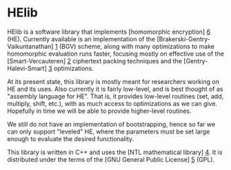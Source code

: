 HElib
=====

HElib is a software library that implements [homomorphic encryption] [6] (HE). Currently available is an implementation of the [Brakerski-Gentry-Vaikuntanathan] [1] (BGV) scheme, along with many optimizations to make homomorphic evaluation runs faster, focusing mostly on effective use of the [Smart-Vercauteren] [2] ciphertext packing techniques and the [Gentry-Halevi-Smart] [3] optimizations.

At its present state, this library is mostly meant for researchers working on HE and its uses. Also currently it is fairly low-level, and is best thought of as "assembly language for HE". That is, it provides low-level routines (set, add, multiply, shift, etc.), with as much access to optimizations as we can give. Hopefully in time we will be able to provide higher-level routines.

We still do not have an implementation of bootstrapping, hence so far we can only support "leveled" HE, where the parameters must be set large enough to evaluate the desired functionality.

This library is written in C++ and uses the [NTL mathematical library] [4]. It is distributed under the terms of the [GNU General Public License] [5] (GPL).

  [1]: http://eprint.iacr.org/2011/277       "BGV12"
  [2]: http://eprint.iacr.org/2011/133       "SV11"
  [3]: http://eprint.iacr.org/2012/099       "GHS12"
  [4]: http://www.shoup.net/ntl/             "NTL"
  [5]: http://www.gnu.org/licenses/gpl.html  "GPL"
  [6]: http://en.wikipedia.org/wiki/Homomorphic_encryption "Homomorphic encryption"
